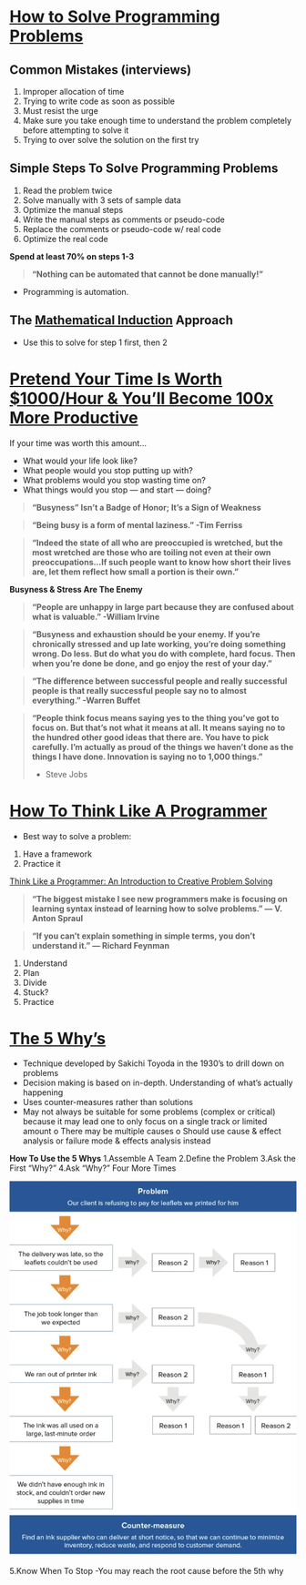 # [How to Solve Programming Problems](https://simpleprogrammer.com/solving-problems-breaking-it-down/)

## Common Mistakes (interviews)
1. Improper allocation of time
1. Trying to write code as soon as possible
1. Must resist the urge
1. Make sure you take enough time to understand the problem completely before attempting to solve it
1. Trying to over solve the solution on the first try

## Simple Steps To Solve Programming Problems
1.	Read the problem twice
2.	Solve manually with 3 sets of sample data
3.	Optimize the manual steps
4.	Write the manual steps as comments or pseudo-code
5.	Replace the comments or pseudo-code w/ real code
6.	Optimize the real code

**Spend at least 70% on steps 1-3**

> **“Nothing can be automated that cannot be done manually!”**

-	Programming is automation.

## The [Mathematical Induction]( https://en.wikipedia.org/wiki/Mathematical_induction) Approach
-	Use this to solve for step 1 first, then 2


# [Pretend Your Time Is Worth $1000/Hour & You’ll Become 100x More Productive]( https://medium.com/swlh/pretend-your-time-is-worth-1-000-hour-and-youll-become-100x-more-productive-f04628bb3e6d)

If your time was worth this amount…
- What would your life look like?
-	What people would you stop putting up with?
-	What problems would you stop wasting time on?
-	What things would you stop — and start — doing?

> **“Busyness” Isn’t a Badge of Honor; It’s a Sign of Weakness**

> **“Being busy is a form of mental laziness.” -Tim Ferriss**

> **“Indeed the state of all who are preoccupied is wretched, but the most wretched are those who are toiling not even at their own preoccupations…If such people want to know how short their lives are, let them reflect how small a portion is their own.”**

**Busyness & Stress Are The Enemy**

> **“People are unhappy in large part because they are confused about what is valuable.” -William Irvine**

> **“Busyness and exhaustion should be your enemy. If you’re chronically stressed and up late working, you’re doing something wrong. Do less. But do what you do with complete, hard focus. Then when you’re done be done, and go enjoy the rest of your day.”**

> **“The difference between successful people and really successful people is that really successful people say no to almost everything.” -Warren Buffet**

> **“People think focus means saying yes to the thing you’ve got to focus on. But that’s not what it means at all. It means saying no to the hundred other good ideas that there are. You have to pick carefully. I’m actually as proud of the things we haven’t done as the things I have done. Innovation is saying no to 1,000 things.”**
> - Steve Jobs

# [How To Think Like A Programmer]( https://www.freecodecamp.org/news/how-to-think-like-a-programmer-lessons-in-problem-solving-d1d8bf1de7d2/)

-	Best way to solve a problem:
1.	Have a framework
2.	Practice it

[Think Like a Programmer: An Introduction to Creative Problem Solving
](https://www.amazon.com/dp/1593274246/?tag=richardreeze-20)

> **“The biggest mistake I see new programmers make is focusing on learning syntax instead of learning how to solve   problems.” — V. Anton Spraul**

> **“If you can’t explain something in simple terms, you don’t understand it.” — Richard Feynman**


1. Understand
2. Plan
3. Divide
4. Stuck?
5. Practice

# [The 5 Why’s](https://www.mindtools.com/pages/article/newTMC_5W.htm)

-	Technique developed by Sakichi Toyoda in the 1930’s to drill down on problems
-	Decision making is based on in-depth. Understanding of what’s actually happening
-	Uses counter-measures rather than solutions
-	May not always be suitable for some problems (complex or critical) because it may lead one to only focus on a single track or limited amount
o	There may be multiple causes
o	Should use cause & effect analysis or failure mode & effects analysis instead

**How To Use the 5 Whys**
1.Assemble A Team
2.Define the Problem
3.Ask the First “Why?”
4.Ask “Why?” Four More Times

![](5whys.png)

5.Know When To Stop
    -You may reach the root cause before the 5th why








